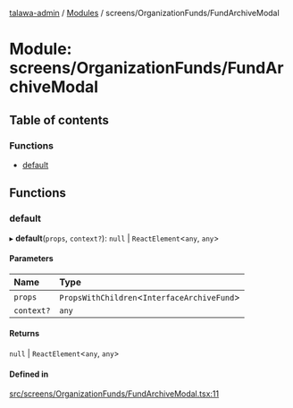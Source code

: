 [talawa-admin](../README.md) / [Modules](../modules.md) / screens/OrganizationFunds/FundArchiveModal

# Module: screens/OrganizationFunds/FundArchiveModal

## Table of contents

### Functions

- [default](screens_OrganizationFunds_FundArchiveModal.md#default)

## Functions

### default

▸ **default**(`props`, `context?`): ``null`` \| `ReactElement`\<`any`, `any`\>

#### Parameters

| Name | Type |
| :------ | :------ |
| `props` | `PropsWithChildren`\<`InterfaceArchiveFund`\> |
| `context?` | `any` |

#### Returns

``null`` \| `ReactElement`\<`any`, `any`\>

#### Defined in

[src/screens/OrganizationFunds/FundArchiveModal.tsx:11](https://github.com/takshakmudgal/talawa-admin/blob/822fbcb/src/screens/OrganizationFunds/FundArchiveModal.tsx#L11)
